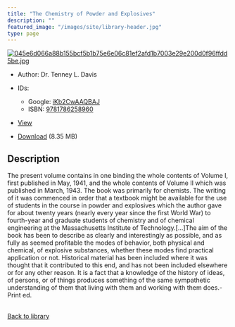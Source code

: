 ```yaml
---
title: "The Chemistry of Powder and Explosives"
description: ""
featured_image: "/images/site/library-header.jpg"
type: page
---
```


<a href="https://drive.google.com/uc?export=view&id=1zTJZSjQb_o3lQe_7Evr7Y7bhQrGmHnjn" target="_blank">![045e6d066a88b155bcf5b1b75e6e06c81ef2afd1b7003e29e200d0f96ffdd5be.jpg](/images/library/045e6d066a88b155bcf5b1b75e6e06c81ef2afd1b7003e29e200d0f96ffdd5be.jpg)</a>
* Author: Dr. Tenney L. Davis
* IDs:
  * Google: <a href="https://books.google.com/books?id=iKb2CwAAQBAJ" target="_blank">iKb2CwAAQBAJ</a>
  * ISBN: <a href="https://www.worldcat.org/isbn/9781786258960" target="_blank">9781786258960</a>
* <a href="https://drive.google.com/uc?export=view&id=1zTJZSjQb_o3lQe_7Evr7Y7bhQrGmHnjn" target="_blank">View</a>

* [Download](https://drive.google.com/uc?export=download&id=1zTJZSjQb_o3lQe_7Evr7Y7bhQrGmHnjn) (8.35 MB)

## Description<div>
<p>The present volume contains in one binding the whole contents of Volume I, first published in May, 1941, and the whole contents of Volume II which was published in March, 1943. The book was primarily for chemists. The writing of it was commenced in order that a textbook might be available for the use of students in the course in powder and explosives which the author gave for about twenty years (nearly every year since the first World War) to fourth-year and graduate students of chemistry and of chemical engineering at the Massachusetts Institute of Technology.[...]The aim of the book has been to describe as clearly and interestingly as possible, and as fully as seemed profitable the modes of behavior, both physical and chemical, of explosive substances, whether these modes find practical application or not. Historical material has been included where it was thought that it contributed to this end, and has not been included elsewhere or for any other reason. It is a fact that a knowledge of the history of ideas, of persons, or of things produces something of the same sympathetic understanding of them that living with them and working with them does.-Print ed.</p></div>

<br />[Back to library](/library/)
